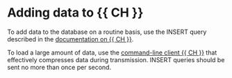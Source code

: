# Adding data to {{ CH }}

To add data to the database on a routine basis, use the INSERT query described in the [documentation on {{ CH }}](https://clickhouse.yandex/docs/en/query_language/queries/#insert).

To load a large amount of data, use the [command-line client {{ CH }}](https://clickhouse.yandex/docs/en/interfaces/cli/) that effectively compresses data during transmission. INSERT queries should be sent no more than once per second.

